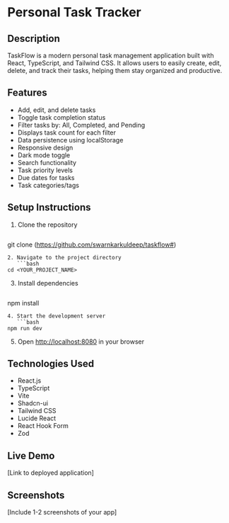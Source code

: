 # Personal Task Tracker

## Description
TaskFlow is a modern personal task management application built with React, TypeScript, and Tailwind CSS. It allows users to easily create, edit, delete, and track their tasks, helping them stay organized and productive.

## Features
- Add, edit, and delete tasks
- Toggle task completion status
- Filter tasks by: All, Completed, and Pending
- Displays task count for each filter
- Data persistence using localStorage
- Responsive design
- Dark mode toggle
- Search functionality
- Task priority levels
- Due dates for tasks
- Task categories/tags

## Setup Instructions
1. Clone the repository
   ```bash
git clone (https://github.com/swarnkarkuldeep/taskflow#)
```
2. Navigate to the project directory
   ```bash
cd <YOUR_PROJECT_NAME>
```
3. Install dependencies
   ```bash
npm install
```
4. Start the development server
   ```bash
npm run dev
```
5. Open [http://localhost:8080](http://localhost:8080) in your browser

## Technologies Used
- React.js
- TypeScript
- Vite
- Shadcn-ui
- Tailwind CSS
- Lucide React
- React Hook Form
- Zod

## Live Demo
[Link to deployed application]

## Screenshots
[Include 1-2 screenshots of your app]
